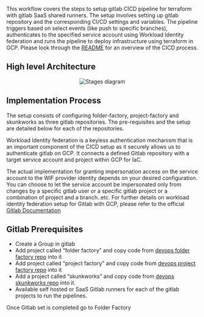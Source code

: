 
This workflow covers the steps to setup gitlab CICD pipeline for terraform with gitlab SaaS shared runners.
The setup involves setting up gitlab repository and the corresponding CI/CD settings and variables. 
The pipeline triggers based on select events (like push to specific branches), authenticates to the specified service account using Workload Identity federation and runs the pipeline to deploy infrastructure using terraform in GCP. 
Please look through the [README](https://github.com/google/devops-governance/blob/GDC-phase-kickstarter-1/README.md) for an overview of the CICD process.

## High level Architecture
<p align="center">
  <img src="highlevel.png" alt="Stages diagram">
</p>

## Implementation Process

The setup consists of configuring folder-factory, project-factory and skunkworks as three gitlab repositories. The pre-requisites and the setup are detailed below for each of the repositories.

Workload Identity federation is a keyless authentication mechanism that is an important component of the CICD setup as it securely allows us to authenticate gitlab on GCP. It connects a defined Gitlab repository with a target service account and project within GCP for IaC.

The actual implementation for granting impersonation access on the service account to the WIF provider identity depends on your desired configuration. You can choose to let the service account be impersonated only from changes by a specific gitlab user or a specific gitlab project or a combination of project and a branch..etc. For further details on workload identity federation setup for Gitlab with GCP, please refer to the official [Gitlab Documentation](https://docs.gitlab.com/ee/ci/cloud_services/google_cloud/)


## Gitlab Prerequisites
* Create a Group in gitlab
* Add project called “folder factory” and copy code from [devops folder factory repo](https://github.com/google/devops-governance/tree/GDC-phase-kickstarter-1/examples/guardrails/gitlab/folder-factory) into it
* Add project called “project factory” and copy code from [devops project factory repo](https://github.com/google/devops-governance/tree/GDC-phase-kickstarter-1/examples/guardrails/gitlab/project-factory) into it
* Add a project called “skunkworks” and copy code from [devops skunkworks repo](https://github.com/google/devops-governance/tree/GDC-phase-kickstarter-1/examples/guardrails/gitlab/skunkworks) into it.
* Available self hosted or SaaS Gitlab runners for each of the gitlab projects to run the pipelines.

Once Gitlab set is completed go to Folder Factory



